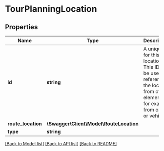 # TourPlanningLocation

## Properties
Name | Type | Description | Notes
------------ | ------------- | ------------- | -------------
**id** | **string** | A unique ID for this location. This ID can be used to reference the location from other elements, for example from orders or vehicles. | 
**route_location** | [**\Swagger\Client\Model\RouteLocation**](RouteLocation.md) |  | 
**type** | **string** |  | 

[[Back to Model list]](../../README.md#documentation-for-models) [[Back to API list]](../../README.md#documentation-for-api-endpoints) [[Back to README]](../../README.md)

